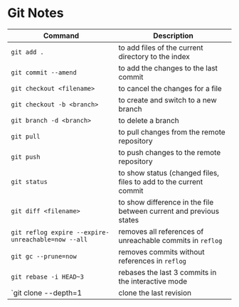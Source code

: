 # Git Notes

Command                    | Description
-------------------------- | ---------------------------
`git add .` | to add files of the current directory to the index
`git commit --amend` | to add the changes to the last commit
`git checkout <filename>` | to cancel the changes for a file
`git checkout -b <branch>` | to create and switch to a new branch
`git branch -d <branch>` | to delete a branch
`git pull` | to pull changes from the remote repository
`git push` | to push changes to the remote repository
`git status` | to show status (changed files, files to add to the current commit 
`git diff <filename>`| to show difference in the file between current and previous states 
`git reflog expire --expire-unreachable=now --all` |  removes all references of unreachable commits in `reflog`
`git gc --prune=now` | removes commits without references in `reflog`
`git rebase -i HEAD~3` | rebases the last 3 commits in the interactive mode 
`git clone --depth=1  <repo> | clone the last revision

